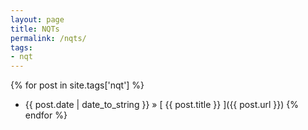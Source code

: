 ```yaml
---
layout: page
title: NQTs
permalink: /nqts/
tags:
- nqt
---
```


{% for post in site.tags['nqt'] %}
  * {{ post.date | date_to_string }} &raquo; [ {{ post.title }} ]({{ post.url }})
{% endfor %}
